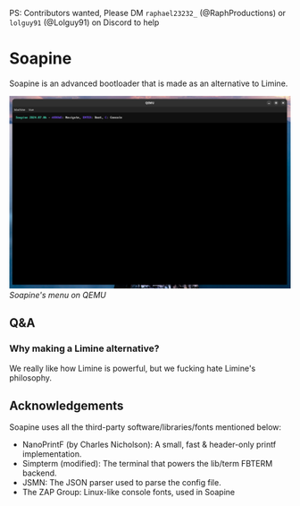 PS: Contributors wanted, Please DM `raphael23232_` (@RaphProductions) or `lolguy91` (@Lolguy91) on Discord to help

# Soapine
Soapine is an advanced bootloader that is made as an alternative to Limine.

<img src="preview.png" alt="Soapine's menu on QEMU" title="Soapine's menu on QEMU" width="1024"></img>
*Soapine's menu on QEMU*

## Q&A
### Why making a Limine alternative?
We really like how Limine is powerful, but we fucking hate Limine's philosophy.

## Acknowledgements
Soapine uses all the third-party software/libraries/fonts mentioned below:

* NanoPrintF (by Charles Nicholson): A small, fast & header-only printf implementation.
* Simpterm (modified): The terminal that powers the lib/term FBTERM backend.
* JSMN: The JSON parser used to parse the config file.
* The ZAP Group: Linux-like console fonts, used in Soapine
